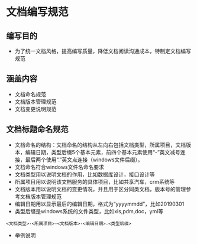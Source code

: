 # 文档编写规范
## 编写目的
- 为了统一文档风格，提高编写质量，降低文档阅读沟通成本，特制定文档编写规范

## 涵盖内容
- 文档命名规范
- 文档版本管理规范
- 文档变更说明规范

## 文档标题命名规范
- 文档命名的结构：文档命名的结构从左向右包括文档类型，所属项目，文档版本，编辑日期，类型后缀5个基本元素，前四个基本元素使用“-”英文减号连接，最后两个使用“.”英文点连接（windows文件后缀）。
- 文档命名符合windows文件名命名要求
- 文档类型用以说明文档的作用，比如数据库设计，接口设计等
- 所属项目用以说明该文档服务的具体项目，比如共享汽车，crm系统等
- 文档版本用以说明文档的变更情况，并且用于区分同类文档，版本号的管理参考文档版本管理规范
- 编辑日期用以显示最后的编辑日期，格式为“yyyymmdd”，比如20190301
- 类型后缀是windows系统的文件类型，比如xls,pdm,doc，yml等
```
<文档类型>-<所属项目>-<文档版本>-<编辑日期>.<类型后缀>
```
- 举例说明
